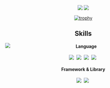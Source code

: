 
<div align="center">
  <div>
      <a href="mailto:bjw1622@gmail.com"><img src="https://img.shields.io/badge/Gmail-EA4335?style=flat-square&logo=Gmail&logoColor=white"/></a> 
      <a href="https://velog.io/@bjw1622"><img src="https://img.shields.io/badge/Velog-20C997?style=flat-square&logo=Velog&logoColor=white"/></a> 
  </div>
  
[![trophy](https://github-profile-trophy.vercel.app/?username=bjw1622&theme=onedark)](https://github.com/bjw1622/github-profile-trophy)
  <div>
    <h2>Skills</h2>
    <div>
       <img align="left" src="https://github-readme-stats.vercel.app/api/top-langs/?username=bjw1622&layout=compact&theme=tokyonight"/>
    </div>
    <div>
      <h4>Language</h4>
      <img src="https://img.shields.io/badge/Javascript-F7DF1E?style=flat-square&logo=JavaScript&logoColor=white"/></a>&nbsp
      <img src="https://img.shields.io/badge/TypeScript-3178C6?style=flat-square&logo=TypeScript&logoColor=white"/></a>&nbsp
      <img src="https://img.shields.io/badge/HTML5-E34F26?style=flat-square&logo=HTML5&logoColor=white"/></a>&nbsp
      <img src="https://img.shields.io/badge/CSS3-1572B6?style=flat-square&logo=CSS3&logoColor=white"/></a>&nbsp
      <h4>Framework & Library</h4>
      <img src="https://img.shields.io/badge/React-61DAFB?style=flat-square&logo=React&logoColor=white"/></a>&nbsp
      <img src="https://img.shields.io/badge/Next.js-000000?style=flat-square&logo=Next.js&logoColor=white"/></a>&nbsp
      
  </div>
</div>
